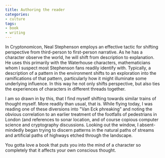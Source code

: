 ```yaml
---
title: Authoring the reader
categories:
- culture
tags:
- book
- writing
---
```


In Cryptonomicon, Neal Stephenson employs an effective tactic for shifting perspective from third-person to first-person narrative.  As he has a character observe the world, he will shift from description to explanation.  He uses this primarily with the Waterhouse characters, mathematicians whom I suspect most Stephenson fans readily identify with.  Typically, a description of a pattern in the environment shifts to an exploration into the ramifications of that pattern, particularly how it might illuminate some underlying influence.  In this way he not only shifts perspective, but also ties the experiences of characters in different threads together.

I am so drawn in by this, that I find myself shifting towards similar trains of thought myself.  More readily than usual, that is.  While flying today, I was reading one of these diversions into "Van Eck phreaking" and noting the obvious correlation to an earlier treatment of the footfalls of pedestrians in London (and references to sonar location, and of course copious computer science and cryptography discussions.  Looking out the window, I absent-mindedly began trying to discern patterns in the natural paths of streams and artificial paths of highways etched through the landscape.

You gotta love a book that puts you into the mind of a character so completely that it affects your own conscious thought.
